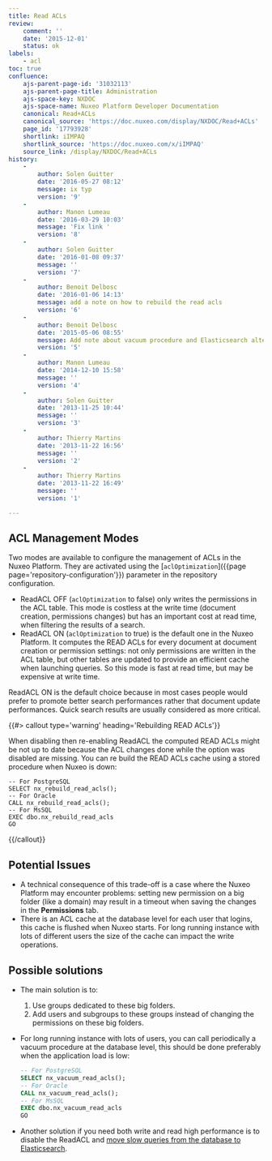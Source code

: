 ```yaml
---
title: Read ACLs
review:
    comment: ''
    date: '2015-12-01'
    status: ok
labels:
    - acl
toc: true
confluence:
    ajs-parent-page-id: '31032113'
    ajs-parent-page-title: Administration
    ajs-space-key: NXDOC
    ajs-space-name: Nuxeo Platform Developer Documentation
    canonical: Read+ACLs
    canonical_source: 'https://doc.nuxeo.com/display/NXDOC/Read+ACLs'
    page_id: '17793928'
    shortlink: iIMPAQ
    shortlink_source: 'https://doc.nuxeo.com/x/iIMPAQ'
    source_link: /display/NXDOC/Read+ACLs
history:
    - 
        author: Solen Guitter
        date: '2016-05-27 08:12'
        message: ix typ
        version: '9'
    - 
        author: Manon Lumeau
        date: '2016-03-29 10:03'
        message: 'Fix link '
        version: '8'
    - 
        author: Solen Guitter
        date: '2016-01-08 09:37'
        message: ''
        version: '7'
    - 
        author: Benoit Delbosc
        date: '2016-01-06 14:13'
        message: add a note on how to rebuild the read acls
        version: '6'
    - 
        author: Benoit Delbosc
        date: '2015-05-06 08:55'
        message: Add note about vacuum procedure and Elasticsearch alternative
        version: '5'
    - 
        author: Manon Lumeau
        date: '2014-12-10 15:58'
        message: ''
        version: '4'
    - 
        author: Solen Guitter
        date: '2013-11-25 10:44'
        message: ''
        version: '3'
    - 
        author: Thierry Martins
        date: '2013-11-22 16:56'
        message: ''
        version: '2'
    - 
        author: Thierry Martins
        date: '2013-11-22 16:49'
        message: ''
        version: '1'

---
```

## ACL Management Modes

Two modes are available to configure the management of ACLs in the Nuxeo Platform. They are activated using the [`aclOptimization`]({{page page='repository-configuration'}}) parameter in the repository configuration.

*   ReadACL OFF (`aclOptimization` to false) only writes the permissions in the ACL table. This mode is costless at the write time (document creation, permissions changes) but has an important cost at read time, when filtering the results of a search.
*   ReadACL ON (`aclOptimization` to true) is the default one in the Nuxeo Platform. It computes the READ ACLs for every document at document creation or permission settings: not only permissions are written in the ACL table, but other tables are updated to provide an efficient cache when launching queries. So this mode is fast at read time, but may be expensive at write time.

ReadACL ON is the default choice because in most cases people would prefer to promote better search performances rather that document update performances. Quick search results are usually considered as more critical.

{{#> callout type='warning' heading='Rebuilding READ ACLs'}}

When disabling then re-enabling ReadACL the computed READ ACLs might be not up to date because the ACL changes done while the option was disabled are missing.
You can re build the READ ACLs cache using a stored procedure when Nuxeo is down:

```
-- For PostgreSQL
SELECT nx_rebuild_read_acls();
-- For Oracle
CALL nx_rebuild_read_acls();
-- For MsSQL
EXEC dbo.nx_rebuild_read_acls
GO
```

{{/callout}}

## Potential Issues

*   A technical consequence of this trade-off is a case where the Nuxeo Platform may encounter problems: setting new permission on a big folder (like a domain) may result in a timeout when saving the changes in the **Permissions** tab.
*   There is an ACL cache at the database level for each user that logins, this cache is flushed when Nuxeo starts. For long running instance with lots of different users the size of the cache can impact the write operations.

## Possible solutions

*   The main solution is to:
    1.  Use groups dedicated to these big folders.
    2.  Add users and subgroups to these groups instead of changing the permissions on these big folders.

*   For long running instance with lots of users, you can call periodically a vacuum procedure at the database level, this should be done preferably when the application load is low:

    ```sql
    -- For PostgreSQL
    SELECT nx_vacuum_read_acls();
    -- For Oracle
    CALL nx_vacuum_read_acls();
    -- For MsSQL
    EXEC dbo.nx_vacuum_read_acls
    GO
    ```

*   Another solution if you need both write and read high performance is to disable the ReadACL and [move slow queries from the database to Elasticsearch](http://doc.nuxeo.com/x/F4tkAQ).

&nbsp;